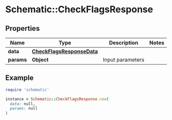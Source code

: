 # Schematic::CheckFlagsResponse

## Properties

| Name | Type | Description | Notes |
| ---- | ---- | ----------- | ----- |
| **data** | [**CheckFlagsResponseData**](CheckFlagsResponseData.md) |  |  |
| **params** | **Object** | Input parameters |  |

## Example

```ruby
require 'schematic'

instance = Schematic::CheckFlagsResponse.new(
  data: null,
  params: null
)
```

